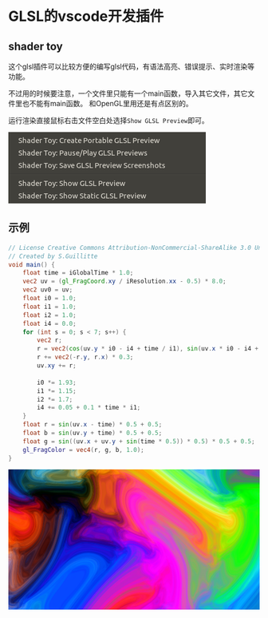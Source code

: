 # GLSL的vscode开发插件

## shader toy

这个glsl插件可以比较方便的编写glsl代码，有语法高亮、错误提示、实时渲染等功能。

不过用的时候要注意，一个文件里只能有一个main函数，导入其它文件，其它文件里也不能有main函数。
和OpenGL里用还是有点区别的。

运行渲染直接鼠标右击文件空白处选择`Show GLSL Preview`即可。

![](readme.asset/shadertoy.png)

## 示例

```glsl
// License Creative Commons Attribution-NonCommercial-ShareAlike 3.0 Unported License.
// Created by S.Guillitte
void main() {
    float time = iGlobalTime * 1.0;
    vec2 uv = (gl_FragCoord.xy / iResolution.xx - 0.5) * 8.0;
    vec2 uv0 = uv;
    float i0 = 1.0;
    float i1 = 1.0;
    float i2 = 1.0;
    float i4 = 0.0;
    for (int s = 0; s < 7; s++) {
        vec2 r;
        r = vec2(cos(uv.y * i0 - i4 + time / i1), sin(uv.x * i0 - i4 + time / i1)) / i2;
        r += vec2(-r.y, r.x) * 0.3;
        uv.xy += r;
 
        i0 *= 1.93;
        i1 *= 1.15;
        i2 *= 1.7;
        i4 += 0.05 + 0.1 * time * i1;
    }
    float r = sin(uv.x - time) * 0.5 + 0.5;
    float b = sin(uv.y + time) * 0.5 + 0.5;
    float g = sin((uv.x + uv.y + sin(time * 0.5)) * 0.5) * 0.5 + 0.5;
    gl_FragColor = vec4(r, g, b, 1.0);
}
```

![](readme.asset/shadertoy-re.png)
